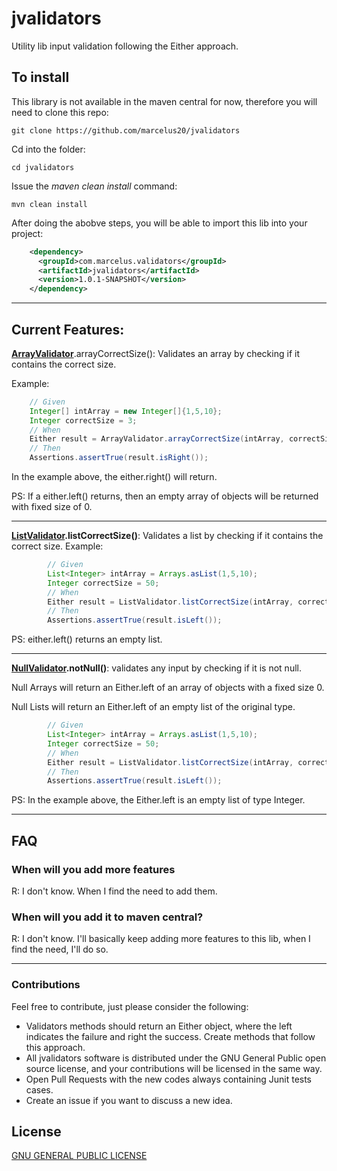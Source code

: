 # jvalidators
Utility lib input validation following the Either approach.

## To install
This library is not available in the maven central for now, therefore you will need to clone this repo:
```shell
git clone https://github.com/marcelus20/jvalidators
```
Cd into the folder:
```shell
cd jvalidators
```

Issue the *maven clean install* command:
```shell
mvn clean install
```

After doing the abobve steps, you will be able to import this lib into your project:
```xml
    <dependency>
      <groupId>com.marcelus.validators</groupId>
      <artifactId>jvalidators</artifactId>
      <version>1.0.1-SNAPSHOT</version>
    </dependency>
```
---
## Current Features: 

**[ArrayValidator](src/main/java/com/marcelus/validators/ArrayValidator.java)**.arrayCorrectSize(): Validates an array by checking if it contains the correct size.

Example:
```java 
    // Given
    Integer[] intArray = new Integer[]{1,5,10};
    Integer correctSize = 3;
    // When
    Either result = ArrayValidator.arrayCorrectSize(intArray, correctSize);
    // Then
    Assertions.assertTrue(result.isRight());
```
In the example above, the either.right() will return. 

PS: If a either.left() returns, then an empty array of objects will be returned with fixed size of 0.

---

**[ListValidator](src/main/java/com/marcelus/validators/ListValidator.java).listCorrectSize()**: Validates a list by checking if it contains the correct size.
Example:
```java 
        // Given
        List<Integer> intArray = Arrays.asList(1,5,10);
        Integer correctSize = 50;
        // When
        Either result = ListValidator.listCorrectSize(intArray, correctSize);
        // Then
        Assertions.assertTrue(result.isLeft());
```
PS: either.left() returns an empty list.

---

**[NullValidator](src/main/java/com/marcelus/validators/NullValidator.java).notNull()**: 
validates any input by checking if it is not null.

Null Arrays will return an Either.left of an array of objects with a fixed size 0.

Null Lists will return an Either.left of an empty list of the original type.
```java 
        // Given
        List<Integer> intArray = Arrays.asList(1,5,10);
        Integer correctSize = 50;
        // When
        Either result = ListValidator.listCorrectSize(intArray, correctSize);
        // Then
        Assertions.assertTrue(result.isLeft());
```
PS: In the example above, the Either.left is an empty list of type Integer.

---
## FAQ

### When will you add more features
R: I don't know. When I find the need to add them.

### When will you add it to maven central?
R: I don't know. I'll basically keep adding more features to this lib, when I find the need, I'll do so.

---
### Contributions
Feel free to contribute, just please consider the following: 
- Validators methods should return an Either object, where the left indicates the failure and right the success. Create methods that follow this approach.
- All jvalidators software is distributed under the GNU General Public open source license, and your contributions will be licensed in the same way.
- Open Pull Requests with the new codes always containing Junit tests cases. 
- Create an issue if you want to discuss a new idea.

## License
[GNU GENERAL PUBLIC LICENSE](LICENSE)
